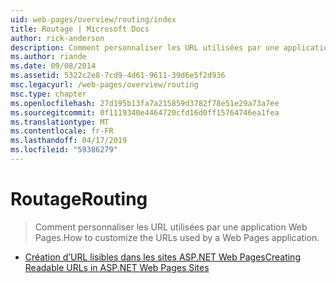 ```yaml
---
uid: web-pages/overview/routing/index
title: Routage | Microsoft Docs
author: rick-anderson
description: Comment personnaliser les URL utilisées par une application Web Pages.
ms.author: riande
ms.date: 09/08/2014
ms.assetid: 5322c2e8-7cd9-4d61-9611-39d6e5f2d936
msc.legacyurl: /web-pages/overview/routing
msc.type: chapter
ms.openlocfilehash: 27d195b13fa7a215859d3782f78e51e29a73a7ee
ms.sourcegitcommit: 0f1119340e4464720cfd16d0ff15764746ea1fea
ms.translationtype: MT
ms.contentlocale: fr-FR
ms.lasthandoff: 04/17/2019
ms.locfileid: "59386279"
---
```

# <a name="routing"></a><span data-ttu-id="7d65f-103">Routage</span><span class="sxs-lookup"><span data-stu-id="7d65f-103">Routing</span></span>

> <span data-ttu-id="7d65f-104">Comment personnaliser les URL utilisées par une application Web Pages.</span><span class="sxs-lookup"><span data-stu-id="7d65f-104">How to customize the URLs used by a Web Pages application.</span></span>


- [<span data-ttu-id="7d65f-105">Création d’URL lisibles dans les sites ASP.NET Web Pages</span><span class="sxs-lookup"><span data-stu-id="7d65f-105">Creating Readable URLs in ASP.NET Web Pages Sites</span></span>](creating-readable-urls-in-aspnet-web-pages-sites.md)

